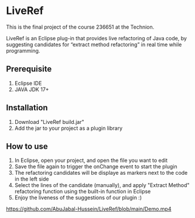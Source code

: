# LiveRef
This is the final project of the course 236651 at the Technion.


LiveRef is an Eclipse plug-in that provides live refactoring of Java code, by suggesting candidates for “extract method refactoring” in real time while programming.

## Prerequisite

1. Eclipse IDE
2. JAVA JDK 17+

## Installation

1. Download "LiveRef build.jar"
2. Add the jar to your project as a plugin library

## How to use
1. In Eclipse, open your project, and open the file you want to edit
2. Save the file again to trigger the onChange event to start the plugin
3. The refactoring candidates will be displaye as markers next to the code in the left side
4. Select the lines of the candidate (manually), and apply "Extract Method" refactoring function using the built-in function in Eclipse  
5. Enjoy the liveness of the suggestions of our plugin :)

https://github.com/AbuJabal-Hussein/LiveRef/blob/main/Demo.mp4

